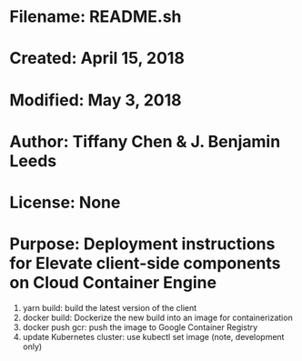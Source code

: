 # Filename: README.sh
# Created: April 15, 2018 
# Modified: May 3, 2018
# Author: Tiffany Chen & J. Benjamin Leeds
# License: None
# Purpose: Deployment instructions for Elevate client-side components on Cloud Container Engine

1. yarn build: build the latest version of the client
2. docker build: Dockerize the new build into an image for containerization
3. docker push gcr: push the image to Google Container Registry
4. update Kubernetes cluster: use kubectl set image (note, development only)